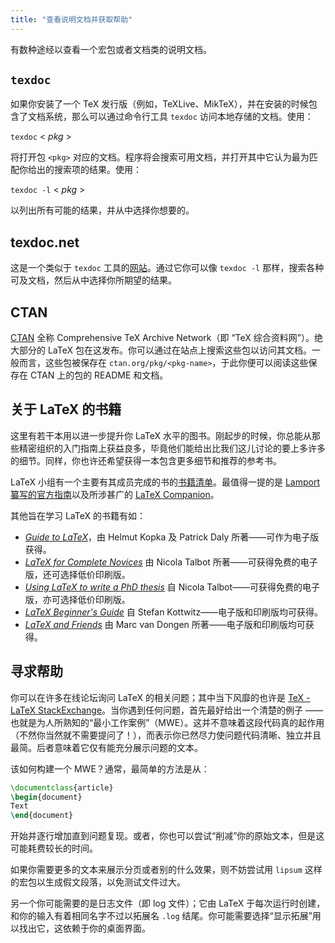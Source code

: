 ```yaml
---
title: "查看说明文档并获取帮助"
---
```

<!-- Translation to be added _after_ English text completed. -->

有数种途经以查看一个宏包或者文档类的说明文档。

## `texdoc`

如果你安装了一个 TeX 发行版（例如，TeXLive、MikTeX），并在安装的时候包含了文档系统，那么可以通过命令行工具 `texdoc` 访问本地存储的文档。使用：


`texdoc` < _pkg_ >


将打开包 `<pkg>` 对应的文档。程序将会搜索可用文档，并打开其中它认为最为匹配你给出的搜索项的结果。使用：


`texdoc -l` < _pkg_ >


以列出所有可能的结果，并从中选择你想要的。


## texdoc.net

这是一个类似于 `texdoc` 工具的[网站](https://texdoc.net/)。通过它你可以像 `texdoc -l` 那样，搜索各种可及文档，然后从中选择你所期望的结果。


## CTAN

[CTAN](https://www.ctan.org) 全称 Comprehensive TeX Archive Network（即 “TeX 综合资料网”）。绝大部分的 LaTeX 包在这发布。你可以通过在站点上搜索这些包以访问其文档。一般而言，这些包被保存在 `ctan.org/pkg/<pkg-name>`，于此你便可以阅读这些保存在 CTAN 上的包的 README 和文档。


## 关于 LaTeX 的书籍

这里有若干本用以进一步提升你 LaTeX 水平的图书。刚起步的时候，你总能从那些精密组织的入门指南上获益良多，毕竟他们能给出比我们这儿讨论的要上多许多的细节。同样，你也许还希望获得一本包含更多细节和推荐的参考书。

LaTeX 小组有一个主要有其成员完成的书的[书籍清单](https://www.latex-project.org/help/books)。最值得一提的是 [Lamport 纂写的官方指南](https://www.informit.com/store/latex-a-document-preparation-system-9780201529838)以及所涉甚广的 [LaTeX Companion](https://www.informit.com/store/latex-companion-9780201362992)。

其他旨在学习 LaTeX 的书籍有如：


- [_Guide to LaTeX_](https://www.informit.com/store/guide-to-latex-9780132651714)，由  Helmut
  Kopka 及 Patrick Daly 所著——可作为电子版获得。
- [_LaTeX for Complete Novices_](https://www.dickimaw-books.com/latex/novices/) 由
  Nicola Talbot 所著——可获得免费的电子版，还可选择低价印刷版。
- [_Using LaTeX to write a PhD thesis_](https://www.dickimaw-books.com/latex/thesis/) 自
  Nicola Talbot——可获得免费的电子版，亦可选择低价印刷版。
- [_LaTeX Beginner's Guide_](https://www.packtpub.com/gb/hardware-and-creative/latex-beginners-guide)
  自 Stefan Kottwitz——电子版和印刷版均可获得。
- [_LaTeX and Friends_](https://www.springer.com/gp/book/9783642238154) 由
  Marc van Dongen 所著——电子版和印刷版均可获得。


## 寻求帮助

你可以在许多在线论坛询问 LaTeX 的相关问题；其中当下风靡的也许是 [TeX - LaTeX StackExchange](https://tex.stackexchange.com)。当你遇到任何问题，首先最好给出一个清楚的例子 —— 也就是为人所熟知的“最小工作案例”（MWE）。这并不意味着这段代码真的起作用（不然你当然就不需要提问了！），而表示你已然尽力使问题代码清晰、独立并且最简。后者意味着它仅有能充分展示问题的文本。

该如何构建一个 MWE？通常，最简单的方法是从：

```latex
\documentclass{article}
\begin{document}
Text
\end{document}
```

开始并逐行增加直到问题复现。或者，你也可以尝试“削减”你的原始文本，但是这可能耗费较长的时间。

如果你需要更多的文本来展示分页或者别的什么效果，则不妨尝试用 `lipsum` 这样的宏包以生成假文段落，以免测试文件过大。


另一个你可能需要的是日志文件（即 log 文件）；它由 LaTeX 于每次运行时创建，和你的输入有着相同名字不过以拓展名 `.log` 结尾。你可能需要选择“显示拓展”用以找出它，这依赖于你的桌面界面。